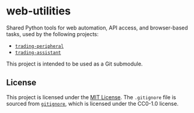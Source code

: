 # web-utilities

<!-- Python tools for web automation, API access, and browser-based tasks -->

Shared Python tools for web automation, API access, and browser-based tasks,
used by the following projects:
  * [`trading-peripheral`](https://github.com/carmine560/trading-peripheral)
  * [`trading-assistant`](https://github.com/carmine560/trading-assistant)

This project is intended to be used as a Git submodule.

## License

This project is licensed under the [MIT License](LICENSE). The `.gitignore`
file is sourced from [`gitignore`](https://github.com/github/gitignore), which
is licensed under the CC0-1.0 license.
